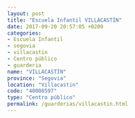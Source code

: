 ```yaml
---
layout: post
title: "Escuela Infantil VILLACASTÍN"
date: 2017-09-20 20:57:05 +0200
categories:
- Escuela Infantil
- segovia
- villacastin
- Centro público
- guarderia
name: "VILLACASTÍN"
province: "Segovia"
location: "Villacastin"
code: "40008597"
type: "Centro público"
permalink: /guarderias/villacastin.html
---
```

